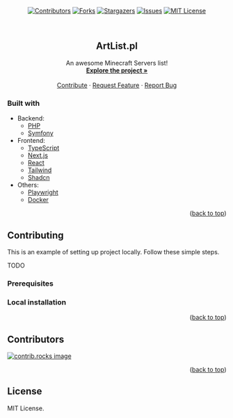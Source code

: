 <div align="center">
  
[![Contributors][contributors-shield]][contributors-url]
[![Forks][forks-shield]][forks-url]
[![Stargazers][stars-shield]][stars-url]
[![Issues][issues-shield]][issues-url]
[![MIT License][license-shield]][license-url]

</div>

<!-- PROJECT LOGO -->
<br />
<div align="center">

[//]: # (  <a href="./public/logo.svg">)

[//]: # (    <img src="images/logo.png" alt="Logo" width="80" height="80">)

[//]: # (  </a>)

<h2 align="center">ArtList.pl</h3>

  <p align="center">
    An awesome Minecraft Servers list!
    <br />
    <a href="https://artlist.dev/"><strong>Explore the project »</strong></a>
    <br />
    <br />
    <a href="https://github.com/Wojtazzzz/ArtList.dev/compare">Contribute</a>
    ·
    <a href="https://github.com/Wojtazzzz/ArtList.dev/compare">Request Feature</a>
    ·
    <a href="https://github.com/Wojtazzzz/ArtList.dev/issues/new">Report Bug</a>
  </p>
</div>


[//]: # (<!-- ABOUT THE PROJECT -->)

[//]: # (## About The Project)

[//]: # ()
[//]: # ([![Product Name Screen Shot][product-screenshot]]&#40;https://example.com&#41;)

[//]: # ()
[//]: # (There are many great README templates available on GitHub; however, I didn't find one that really suited my needs so I created this enhanced one. I want to create a README template so amazing that it'll be the last one you ever need -- I think this is it.)

[//]: # ()
[//]: # (Here's why:)

[//]: # (* Your time should be focused on creating something amazing. A project that solves a problem and helps others)

[//]: # (* You shouldn't be doing the same tasks over and over like creating a README from scratch)

[//]: # (* You should implement DRY principles to the rest of your life :smile:)

[//]: # ()
[//]: # (Of course, no one template will serve all projects since your needs may be different. So I'll be adding more in the near future. You may also suggest changes by forking this repo and creating a pull request or opening an issue. Thanks to all the people have contributed to expanding this template!)

[//]: # ()
[//]: # (Use the `BLANK_README.md` to get started.)

[//]: # ()
[//]: # (<p align="right">&#40;<a href="#readme-top">back to top</a>&#41;</p>)


### Built with
- Backend:
  - [PHP](https://www.php.net/)
  - [Symfony](https://symfony.com/)
- Frontend:
  - [TypeScript](https://www.typescriptlang.org/)
  - [Next.js](https://nextjs.org/)
  - [React](https://react.dev/)
  - [Tailwind](https://tailwindcss.com/)
  - [Shadcn](https://ui.shadcn.com/)
- Others:
  - [Playwright](https://playwright.dev/)
  - [Docker](https://www.docker.com/)

<p align="right">(<a href="#readme-top">back to top</a>)</p>

<!-- CONTRIBUTING -->
## Contributing

This is an example of setting up project locally. Follow these simple steps.

TODO

### Prerequisites

[//]: # (This is an example of how to list things you need to use the software and how to install them.)

[//]: # (* npm)

[//]: # (  ```sh)

[//]: # (  npm install npm@latest -g)

[//]: # (  ```)

### Local installation

[//]: # (_Below is an example of how you can instruct your audience on installing and setting up your app. This template doesn't rely on any external dependencies or services._)

[//]: # ()
[//]: # (1. Get a free API Key at [https://example.com]&#40;https://example.com&#41;)

[//]: # (2. Clone the repo)

[//]: # (   ```sh)

[//]: # (   git clone https://github.com/github_username/repo_name.git)

[//]: # (   ```)

[//]: # (3. Install NPM packages)

[//]: # (   ```sh)

[//]: # (   npm install)

[//]: # (   ```)

[//]: # (4. Enter your API in `config.js`)

[//]: # (   ```js)

[//]: # (   const API_KEY = 'ENTER YOUR API';)

[//]: # (   ```)

[//]: # (5. Change git remote url to avoid accidental pushes to base project)

[//]: # (   ```sh)

[//]: # (   git remote set-url origin github_username/repo_name)

[//]: # (   git remote -v # confirm the changes)

[//]: # (   ```)

<p align="right">(<a href="#readme-top">back to top</a>)</p>


## Contributors

<a href="https://github.com/Wojtazzzz/ArtList.dev/graphs/contributors">
  <img src="https://contrib.rocks/image?repo=wojtazzzz/ArtList.dev" alt="contrib.rocks image" />
</a>

<p align="right">(<a href="#readme-top">back to top</a>)</p>



<!-- LICENSE -->
## License
MIT License.




<!-- MARKDOWN LINKS & IMAGES -->
<!-- https://www.markdownguide.org/basic-syntax/#reference-style-links -->
[contributors-shield]: https://img.shields.io/github/contributors/othneildrew/Best-README-Template.svg?style=for-the-badge
[contributors-url]: https://github.com/Wojtazzzz/ArtList.dev/graphs/contributors
[forks-shield]: https://img.shields.io/github/forks/othneildrew/Best-README-Template.svg?style=for-the-badge
[forks-url]: https://github.com/Wojtazzzz/ArtList.dev/network/members
[stars-shield]: https://img.shields.io/github/stars/othneildrew/Best-README-Template.svg?style=for-the-badge
[stars-url]: https://github.com/Wojtazzzz/ArtList.dev/stargazers
[issues-shield]: https://img.shields.io/github/issues/othneildrew/Best-README-Template.svg?style=for-the-badge
[issues-url]: https://github.com/Wojtazzzz/ArtList.dev/issues
[license-shield]: https://img.shields.io/github/license/othneildrew/Best-README-Template.svg?style=for-the-badge
[license-url]: https://github.com/Wojtazzzz/ArtList.dev/blob/master/LICENSE.txt
[product-screenshot]: images/screenshot.png
[Next.js]: https://img.shields.io/badge/next.js-000000?style=for-the-badge&logo=nextdotjs&logoColor=white
[Next-url]: https://nextjs.org/
[React.js]: https://img.shields.io/badge/React-20232A?style=for-the-badge&logo=react&logoColor=61DAFB
[React-url]: https://reactjs.org/
[Symfony.com]: https://img.shields.io/badge/Symfony-18202a?style=for-the-badge&logo=symfony&logoColor=white
[Symfony-url]: https://symfony.com/
